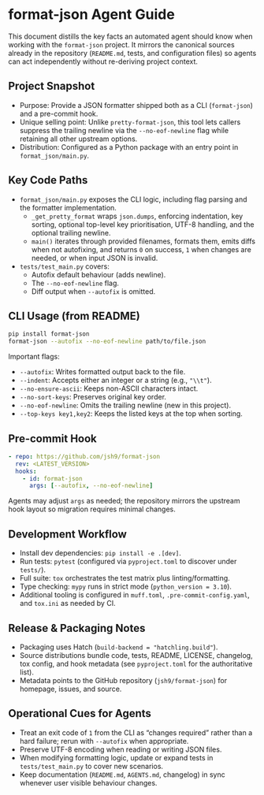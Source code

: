 # format-json Agent Guide

This document distills the key facts an automated agent should know when
working with the `format-json` project. It mirrors the canonical sources
already in the repository (`README.md`, tests, and configuration files) so
agents can act independently without re-deriving project context.

## Project Snapshot

- Purpose: Provide a JSON formatter shipped both as a CLI (`format-json`) and a
  pre-commit hook.
- Unique selling point: Unlike `pretty-format-json`, this tool lets callers
  suppress the trailing newline via the `--no-eof-newline` flag while retaining
  all other upstream options.
- Distribution: Configured as a Python package with an entry point in
  `format_json/main.py`.

## Key Code Paths

- `format_json/main.py` exposes the CLI logic, including flag parsing and the
  formatter implementation.
  - `_get_pretty_format` wraps `json.dumps`, enforcing indentation, key
    sorting, optional top-level key prioritisation, UTF-8 handling, and the
    optional trailing newline.
  - `main()` iterates through provided filenames, formats them, emits diffs
    when not autofixing, and returns `0` on success, `1` when changes are
    needed, or when input JSON is invalid.
- `tests/test_main.py` covers:
  - Autofix default behaviour (adds newline).
  - The `--no-eof-newline` flag.
  - Diff output when `--autofix` is omitted.

## CLI Usage (from README)

```bash
pip install format-json
format-json --autofix --no-eof-newline path/to/file.json
```

Important flags:

- `--autofix`: Writes formatted output back to the file.
- `--indent`: Accepts either an integer or a string (e.g., `"\\t"`).
- `--no-ensure-ascii`: Keeps non-ASCII characters intact.
- `--no-sort-keys`: Preserves original key order.
- `--no-eof-newline`: Omits the trailing newline (new in this project).
- `--top-keys key1,key2`: Keeps the listed keys at the top when sorting.

## Pre-commit Hook

```yaml
- repo: https://github.com/jsh9/format-json
  rev: <LATEST_VERSION>
  hooks:
    - id: format-json
      args: [--autofix, --no-eof-newline]
```

Agents may adjust `args` as needed; the repository mirrors the upstream hook
layout so migration requires minimal changes.

## Development Workflow

- Install dev dependencies: `pip install -e .[dev]`.
- Run tests: `pytest` (configured via `pyproject.toml` to discover under
  `tests/`).
- Full suite: `tox` orchestrates the test matrix plus linting/formatting.
- Type checking: `mypy` runs in strict mode (`python_version = 3.10`).
- Additional tooling is configured in `muff.toml`, `.pre-commit-config.yaml`,
  and `tox.ini` as needed by CI.

## Release & Packaging Notes

- Packaging uses Hatch (`build-backend = "hatchling.build"`).
- Source distributions bundle code, tests, README, LICENSE, changelog, tox
  config, and hook metadata (see `pyproject.toml` for the authoritative list).
- Metadata points to the GitHub repository (`jsh9/format-json`) for homepage,
  issues, and source.

## Operational Cues for Agents

- Treat an exit code of `1` from the CLI as “changes required” rather than a
  hard failure; rerun with `--autofix` when appropriate.
- Preserve UTF-8 encoding when reading or writing JSON files.
- When modifying formatting logic, update or expand tests in
  `tests/test_main.py` to cover new scenarios.
- Keep documentation (`README.md`, `AGENTS.md`, changelog) in sync whenever
  user visible behaviour changes.
